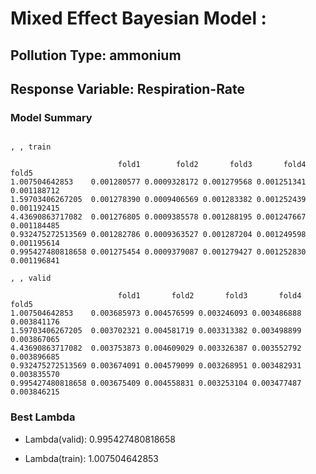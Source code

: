 # Mixed Effect Bayesian Model :


## Pollution Type: ammonium
## Response Variable: Respiration-Rate
### Model Summary

```

, , train

                        fold1        fold2       fold3       fold4       fold5
1.007504642853    0.001280577 0.0009328172 0.001279568 0.001251341 0.001188712
1.59703406267205  0.001278390 0.0009406569 0.001283382 0.001252439 0.001192415
4.43690863717082  0.001276805 0.0009385578 0.001288195 0.001247667 0.001184485
0.932475272513569 0.001282786 0.0009363527 0.001287204 0.001249598 0.001195614
0.995427480818658 0.001275454 0.0009379087 0.001279427 0.001252830 0.001196841

, , valid

                        fold1       fold2       fold3       fold4       fold5
1.007504642853    0.003685973 0.004576599 0.003246093 0.003486888 0.003841176
1.59703406267205  0.003702321 0.004581719 0.003313382 0.003498899 0.003867065
4.43690863717082  0.003753873 0.004609029 0.003326387 0.003552792 0.003896685
0.932475272513569 0.003674091 0.004579099 0.003268951 0.003482931 0.003835570
0.995427480818658 0.003675409 0.004558831 0.003253104 0.003477487 0.003846215

```


### Best Lambda

* Lambda(valid): 0.995427480818658

* Lambda(train): 1.007504642853



